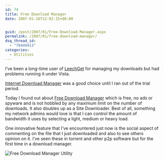 ```yaml
---
id: 74
title: Free Download Manager
date: 2007-01-26T12:02:15+00:00


guid: /post/2007/01/Free-Download-Manager.aspx
permalink: /2007/01/free-download-manager/
dsq_thread_id:
  - "78449413"
categories:
  - Utilities
---
```

<p>I&rsquo;ve been a long-time user of <a href="http://www.leechget.net/">LeechGet</a><font color="#0066cc"> </font>for managing my downloads but had problems running it under Vista.</p>
<p><a href="http://www.internetdownloadmanager.com/">Internet Download Manager</a> was a good choice until I ran out of the trial period.</p>
<p>Today I found out about <a href="http://www.freedownloadmanager.org/">Free Download Manager</a> which is free, no ads or spyware and is not hobbled by any maximum limit on the number of downloads. It also doubles&nbsp;up as a Site Downloader. Best of all, something my network admins would love is that I can control the amount of bandwidth it uses by selecting a light, medium or heavy load.</p>
<p>One innovative feature that I&rsquo;ve encountered just now is the social aspect of commenting on the file that I just downloaded and also to see others opinion on it. I&rsquo;ve seen these in torrent and other p2p software but for the first time in a download manager.</p>
<p><img alt="Free Download Manager Utility" src="http://www.merill.net/FreeDownloadManagerScreenshot.png" border="0" /></p>